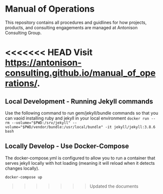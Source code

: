 # Manual of Operations

This repository contains all procedures and guidlines for how projects, products, and consulting engagements are managed at Antonison Consulting Group.

<<<<<<< HEAD
Visit https://antonison-consulting.github.io/manual_of_operations/.
=======
## Local Development - Running Jekyll commands

Use the following command to run gem/jekyll/bundle commands so that you can vaoid installing ruby and jekyll in your local environment
`docker run --rm --volume="$PWD:/srv/jekyll" --volume="$PWD/vendor/bundle:/usr/local/bundle" -it jekyll/jekyll:3.8.6 bash`

## Locally Develop - Use Docker-Compose

The docker-compose.yml is configured to allow you to run a container that serves jekyll locally with hot loading (meaning
it will reload when it detects changes locally).

`docker-compose up`
>>>>>>> Updated the documents
